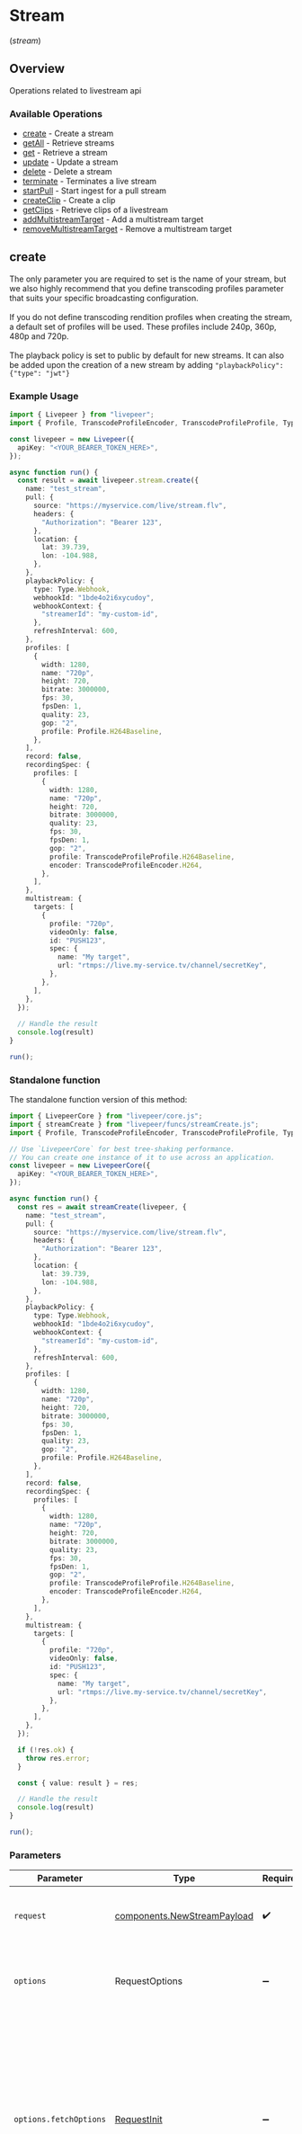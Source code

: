 # Stream
(*stream*)

## Overview

Operations related to livestream api

### Available Operations

* [create](#create) - Create a stream
* [getAll](#getall) - Retrieve streams
* [get](#get) - Retrieve a stream
* [update](#update) - Update a stream
* [delete](#delete) - Delete a stream
* [terminate](#terminate) - Terminates a live stream
* [startPull](#startpull) - Start ingest for a pull stream
* [createClip](#createclip) - Create a clip
* [getClips](#getclips) - Retrieve clips of a livestream
* [addMultistreamTarget](#addmultistreamtarget) - Add a multistream target
* [removeMultistreamTarget](#removemultistreamtarget) - Remove a multistream target

## create

The only parameter you are required to set is the name of your stream,
but we also highly recommend that you define transcoding profiles
parameter that suits your specific broadcasting configuration.
\
\
If you do not define transcoding rendition profiles when creating the
stream, a default set of profiles will be used. These profiles include
240p,  360p, 480p and 720p.
\
\
The playback policy is set to public by default for new streams. It can
also be added upon the creation of a new stream by adding
`"playbackPolicy": {"type": "jwt"}`


### Example Usage

```typescript
import { Livepeer } from "livepeer";
import { Profile, TranscodeProfileEncoder, TranscodeProfileProfile, Type } from "livepeer/models/components";

const livepeer = new Livepeer({
  apiKey: "<YOUR_BEARER_TOKEN_HERE>",
});

async function run() {
  const result = await livepeer.stream.create({
    name: "test_stream",
    pull: {
      source: "https://myservice.com/live/stream.flv",
      headers: {
        "Authorization": "Bearer 123",
      },
      location: {
        lat: 39.739,
        lon: -104.988,
      },
    },
    playbackPolicy: {
      type: Type.Webhook,
      webhookId: "1bde4o2i6xycudoy",
      webhookContext: {
        "streamerId": "my-custom-id",
      },
      refreshInterval: 600,
    },
    profiles: [
      {
        width: 1280,
        name: "720p",
        height: 720,
        bitrate: 3000000,
        fps: 30,
        fpsDen: 1,
        quality: 23,
        gop: "2",
        profile: Profile.H264Baseline,
      },
    ],
    record: false,
    recordingSpec: {
      profiles: [
        {
          width: 1280,
          name: "720p",
          height: 720,
          bitrate: 3000000,
          quality: 23,
          fps: 30,
          fpsDen: 1,
          gop: "2",
          profile: TranscodeProfileProfile.H264Baseline,
          encoder: TranscodeProfileEncoder.H264,
        },
      ],
    },
    multistream: {
      targets: [
        {
          profile: "720p",
          videoOnly: false,
          id: "PUSH123",
          spec: {
            name: "My target",
            url: "rtmps://live.my-service.tv/channel/secretKey",
          },
        },
      ],
    },
  });
  
  // Handle the result
  console.log(result)
}

run();
```

### Standalone function

The standalone function version of this method:

```typescript
import { LivepeerCore } from "livepeer/core.js";
import { streamCreate } from "livepeer/funcs/streamCreate.js";
import { Profile, TranscodeProfileEncoder, TranscodeProfileProfile, Type } from "livepeer/models/components";

// Use `LivepeerCore` for best tree-shaking performance.
// You can create one instance of it to use across an application.
const livepeer = new LivepeerCore({
  apiKey: "<YOUR_BEARER_TOKEN_HERE>",
});

async function run() {
  const res = await streamCreate(livepeer, {
    name: "test_stream",
    pull: {
      source: "https://myservice.com/live/stream.flv",
      headers: {
        "Authorization": "Bearer 123",
      },
      location: {
        lat: 39.739,
        lon: -104.988,
      },
    },
    playbackPolicy: {
      type: Type.Webhook,
      webhookId: "1bde4o2i6xycudoy",
      webhookContext: {
        "streamerId": "my-custom-id",
      },
      refreshInterval: 600,
    },
    profiles: [
      {
        width: 1280,
        name: "720p",
        height: 720,
        bitrate: 3000000,
        fps: 30,
        fpsDen: 1,
        quality: 23,
        gop: "2",
        profile: Profile.H264Baseline,
      },
    ],
    record: false,
    recordingSpec: {
      profiles: [
        {
          width: 1280,
          name: "720p",
          height: 720,
          bitrate: 3000000,
          quality: 23,
          fps: 30,
          fpsDen: 1,
          gop: "2",
          profile: TranscodeProfileProfile.H264Baseline,
          encoder: TranscodeProfileEncoder.H264,
        },
      ],
    },
    multistream: {
      targets: [
        {
          profile: "720p",
          videoOnly: false,
          id: "PUSH123",
          spec: {
            name: "My target",
            url: "rtmps://live.my-service.tv/channel/secretKey",
          },
        },
      ],
    },
  });

  if (!res.ok) {
    throw res.error;
  }

  const { value: result } = res;

  // Handle the result
  console.log(result)
}

run();
```

### Parameters

| Parameter                                                                                                                                                                      | Type                                                                                                                                                                           | Required                                                                                                                                                                       | Description                                                                                                                                                                    |
| ------------------------------------------------------------------------------------------------------------------------------------------------------------------------------ | ------------------------------------------------------------------------------------------------------------------------------------------------------------------------------ | ------------------------------------------------------------------------------------------------------------------------------------------------------------------------------ | ------------------------------------------------------------------------------------------------------------------------------------------------------------------------------ |
| `request`                                                                                                                                                                      | [components.NewStreamPayload](../../models/components/newstreampayload.md)                                                                                                     | :heavy_check_mark:                                                                                                                                                             | The request object to use for the request.                                                                                                                                     |
| `options`                                                                                                                                                                      | RequestOptions                                                                                                                                                                 | :heavy_minus_sign:                                                                                                                                                             | Used to set various options for making HTTP requests.                                                                                                                          |
| `options.fetchOptions`                                                                                                                                                         | [RequestInit](https://developer.mozilla.org/en-US/docs/Web/API/Request/Request#options)                                                                                        | :heavy_minus_sign:                                                                                                                                                             | Options that are passed to the underlying HTTP request. This can be used to inject extra headers for examples. All `Request` options, except `method` and `body`, are allowed. |
| `options.retries`                                                                                                                                                              | [RetryConfig](../../lib/utils/retryconfig.md)                                                                                                                                  | :heavy_minus_sign:                                                                                                                                                             | Enables retrying HTTP requests under certain failure conditions.                                                                                                               |

### Response

**Promise\<[operations.CreateStreamResponse](../../models/operations/createstreamresponse.md)\>**

### Errors

| Error Object    | Status Code     | Content Type    |
| --------------- | --------------- | --------------- |
| errors.SDKError | 4xx-5xx         | */*             |


## getAll

Retrieve streams

### Example Usage

```typescript
import { Livepeer } from "livepeer";

const livepeer = new Livepeer({
  apiKey: "<YOUR_BEARER_TOKEN_HERE>",
});

async function run() {
  const result = await livepeer.stream.getAll();
  
  // Handle the result
  console.log(result)
}

run();
```

### Standalone function

The standalone function version of this method:

```typescript
import { LivepeerCore } from "livepeer/core.js";
import { streamGetAll } from "livepeer/funcs/streamGetAll.js";

// Use `LivepeerCore` for best tree-shaking performance.
// You can create one instance of it to use across an application.
const livepeer = new LivepeerCore({
  apiKey: "<YOUR_BEARER_TOKEN_HERE>",
});

async function run() {
  const res = await streamGetAll(livepeer);

  if (!res.ok) {
    throw res.error;
  }

  const { value: result } = res;

  // Handle the result
  console.log(result)
}

run();
```

### Parameters

| Parameter                                                                                                                                                                      | Type                                                                                                                                                                           | Required                                                                                                                                                                       | Description                                                                                                                                                                    |
| ------------------------------------------------------------------------------------------------------------------------------------------------------------------------------ | ------------------------------------------------------------------------------------------------------------------------------------------------------------------------------ | ------------------------------------------------------------------------------------------------------------------------------------------------------------------------------ | ------------------------------------------------------------------------------------------------------------------------------------------------------------------------------ |
| `streamsonly`                                                                                                                                                                  | *string*                                                                                                                                                                       | :heavy_minus_sign:                                                                                                                                                             | N/A                                                                                                                                                                            |
| `options`                                                                                                                                                                      | RequestOptions                                                                                                                                                                 | :heavy_minus_sign:                                                                                                                                                             | Used to set various options for making HTTP requests.                                                                                                                          |
| `options.fetchOptions`                                                                                                                                                         | [RequestInit](https://developer.mozilla.org/en-US/docs/Web/API/Request/Request#options)                                                                                        | :heavy_minus_sign:                                                                                                                                                             | Options that are passed to the underlying HTTP request. This can be used to inject extra headers for examples. All `Request` options, except `method` and `body`, are allowed. |
| `options.retries`                                                                                                                                                              | [RetryConfig](../../lib/utils/retryconfig.md)                                                                                                                                  | :heavy_minus_sign:                                                                                                                                                             | Enables retrying HTTP requests under certain failure conditions.                                                                                                               |

### Response

**Promise\<[operations.GetStreamsResponse](../../models/operations/getstreamsresponse.md)\>**

### Errors

| Error Object    | Status Code     | Content Type    |
| --------------- | --------------- | --------------- |
| errors.SDKError | 4xx-5xx         | */*             |


## get

Retrieve a stream

### Example Usage

```typescript
import { Livepeer } from "livepeer";

const livepeer = new Livepeer({
  apiKey: "<YOUR_BEARER_TOKEN_HERE>",
});

async function run() {
  const result = await livepeer.stream.get("<id>");
  
  // Handle the result
  console.log(result)
}

run();
```

### Standalone function

The standalone function version of this method:

```typescript
import { LivepeerCore } from "livepeer/core.js";
import { streamGet } from "livepeer/funcs/streamGet.js";

// Use `LivepeerCore` for best tree-shaking performance.
// You can create one instance of it to use across an application.
const livepeer = new LivepeerCore({
  apiKey: "<YOUR_BEARER_TOKEN_HERE>",
});

async function run() {
  const res = await streamGet(livepeer, "<id>");

  if (!res.ok) {
    throw res.error;
  }

  const { value: result } = res;

  // Handle the result
  console.log(result)
}

run();
```

### Parameters

| Parameter                                                                                                                                                                      | Type                                                                                                                                                                           | Required                                                                                                                                                                       | Description                                                                                                                                                                    |
| ------------------------------------------------------------------------------------------------------------------------------------------------------------------------------ | ------------------------------------------------------------------------------------------------------------------------------------------------------------------------------ | ------------------------------------------------------------------------------------------------------------------------------------------------------------------------------ | ------------------------------------------------------------------------------------------------------------------------------------------------------------------------------ |
| `id`                                                                                                                                                                           | *string*                                                                                                                                                                       | :heavy_check_mark:                                                                                                                                                             | ID of the stream                                                                                                                                                               |
| `options`                                                                                                                                                                      | RequestOptions                                                                                                                                                                 | :heavy_minus_sign:                                                                                                                                                             | Used to set various options for making HTTP requests.                                                                                                                          |
| `options.fetchOptions`                                                                                                                                                         | [RequestInit](https://developer.mozilla.org/en-US/docs/Web/API/Request/Request#options)                                                                                        | :heavy_minus_sign:                                                                                                                                                             | Options that are passed to the underlying HTTP request. This can be used to inject extra headers for examples. All `Request` options, except `method` and `body`, are allowed. |
| `options.retries`                                                                                                                                                              | [RetryConfig](../../lib/utils/retryconfig.md)                                                                                                                                  | :heavy_minus_sign:                                                                                                                                                             | Enables retrying HTTP requests under certain failure conditions.                                                                                                               |

### Response

**Promise\<[operations.GetStreamResponse](../../models/operations/getstreamresponse.md)\>**

### Errors

| Error Object    | Status Code     | Content Type    |
| --------------- | --------------- | --------------- |
| errors.SDKError | 4xx-5xx         | */*             |


## update

Update a stream

### Example Usage

```typescript
import { Livepeer } from "livepeer";
import { Profile, TranscodeProfileEncoder, TranscodeProfileProfile, Type } from "livepeer/models/components";

const livepeer = new Livepeer({
  apiKey: "<YOUR_BEARER_TOKEN_HERE>",
});

async function run() {
  const result = await livepeer.stream.update("<id>", {
    record: false,
    multistream: {
      targets: [
        {
          profile: "720p",
          videoOnly: false,
          id: "PUSH123",
          spec: {
            name: "My target",
            url: "rtmps://live.my-service.tv/channel/secretKey",
          },
        },
      ],
    },
    playbackPolicy: {
      type: Type.Webhook,
      webhookId: "1bde4o2i6xycudoy",
      webhookContext: {
        "streamerId": "my-custom-id",
      },
      refreshInterval: 600,
    },
    profiles: [
      {
        width: 1280,
        name: "720p",
        height: 720,
        bitrate: 3000000,
        fps: 30,
        fpsDen: 1,
        quality: 23,
        gop: "2",
        profile: Profile.H264Baseline,
      },
    ],
    recordingSpec: {
      profiles: [
        {
          width: 1280,
          name: "720p",
          height: 720,
          bitrate: 3000000,
          quality: 23,
          fps: 30,
          fpsDen: 1,
          gop: "2",
          profile: TranscodeProfileProfile.H264Baseline,
          encoder: TranscodeProfileEncoder.H264,
        },
      ],
    },
  });
  
  // Handle the result
  console.log(result)
}

run();
```

### Standalone function

The standalone function version of this method:

```typescript
import { LivepeerCore } from "livepeer/core.js";
import { streamUpdate } from "livepeer/funcs/streamUpdate.js";
import { Profile, TranscodeProfileEncoder, TranscodeProfileProfile, Type } from "livepeer/models/components";

// Use `LivepeerCore` for best tree-shaking performance.
// You can create one instance of it to use across an application.
const livepeer = new LivepeerCore({
  apiKey: "<YOUR_BEARER_TOKEN_HERE>",
});

async function run() {
  const res = await streamUpdate(livepeer, "<id>", {
    record: false,
    multistream: {
      targets: [
        {
          profile: "720p",
          videoOnly: false,
          id: "PUSH123",
          spec: {
            name: "My target",
            url: "rtmps://live.my-service.tv/channel/secretKey",
          },
        },
      ],
    },
    playbackPolicy: {
      type: Type.Webhook,
      webhookId: "1bde4o2i6xycudoy",
      webhookContext: {
        "streamerId": "my-custom-id",
      },
      refreshInterval: 600,
    },
    profiles: [
      {
        width: 1280,
        name: "720p",
        height: 720,
        bitrate: 3000000,
        fps: 30,
        fpsDen: 1,
        quality: 23,
        gop: "2",
        profile: Profile.H264Baseline,
      },
    ],
    recordingSpec: {
      profiles: [
        {
          width: 1280,
          name: "720p",
          height: 720,
          bitrate: 3000000,
          quality: 23,
          fps: 30,
          fpsDen: 1,
          gop: "2",
          profile: TranscodeProfileProfile.H264Baseline,
          encoder: TranscodeProfileEncoder.H264,
        },
      ],
    },
  });

  if (!res.ok) {
    throw res.error;
  }

  const { value: result } = res;

  // Handle the result
  console.log(result)
}

run();
```

### Parameters

| Parameter                                                                                                                                                                      | Type                                                                                                                                                                           | Required                                                                                                                                                                       | Description                                                                                                                                                                    |
| ------------------------------------------------------------------------------------------------------------------------------------------------------------------------------ | ------------------------------------------------------------------------------------------------------------------------------------------------------------------------------ | ------------------------------------------------------------------------------------------------------------------------------------------------------------------------------ | ------------------------------------------------------------------------------------------------------------------------------------------------------------------------------ |
| `id`                                                                                                                                                                           | *string*                                                                                                                                                                       | :heavy_check_mark:                                                                                                                                                             | ID of the stream                                                                                                                                                               |
| `streamPatchPayload`                                                                                                                                                           | [components.StreamPatchPayload](../../models/components/streampatchpayload.md)                                                                                                 | :heavy_check_mark:                                                                                                                                                             | N/A                                                                                                                                                                            |
| `options`                                                                                                                                                                      | RequestOptions                                                                                                                                                                 | :heavy_minus_sign:                                                                                                                                                             | Used to set various options for making HTTP requests.                                                                                                                          |
| `options.fetchOptions`                                                                                                                                                         | [RequestInit](https://developer.mozilla.org/en-US/docs/Web/API/Request/Request#options)                                                                                        | :heavy_minus_sign:                                                                                                                                                             | Options that are passed to the underlying HTTP request. This can be used to inject extra headers for examples. All `Request` options, except `method` and `body`, are allowed. |
| `options.retries`                                                                                                                                                              | [RetryConfig](../../lib/utils/retryconfig.md)                                                                                                                                  | :heavy_minus_sign:                                                                                                                                                             | Enables retrying HTTP requests under certain failure conditions.                                                                                                               |

### Response

**Promise\<[operations.UpdateStreamResponse](../../models/operations/updatestreamresponse.md)\>**

### Errors

| Error Object    | Status Code     | Content Type    |
| --------------- | --------------- | --------------- |
| errors.SDKError | 4xx-5xx         | */*             |


## delete

This will also suspend any active stream sessions, so make sure to wait
until the stream has finished. To explicitly interrupt an active
session, consider instead updating the suspended field in the stream
using the PATCH stream API.


### Example Usage

```typescript
import { Livepeer } from "livepeer";

const livepeer = new Livepeer({
  apiKey: "<YOUR_BEARER_TOKEN_HERE>",
});

async function run() {
  const result = await livepeer.stream.delete("<id>");
  
  // Handle the result
  console.log(result)
}

run();
```

### Standalone function

The standalone function version of this method:

```typescript
import { LivepeerCore } from "livepeer/core.js";
import { streamDelete } from "livepeer/funcs/streamDelete.js";

// Use `LivepeerCore` for best tree-shaking performance.
// You can create one instance of it to use across an application.
const livepeer = new LivepeerCore({
  apiKey: "<YOUR_BEARER_TOKEN_HERE>",
});

async function run() {
  const res = await streamDelete(livepeer, "<id>");

  if (!res.ok) {
    throw res.error;
  }

  const { value: result } = res;

  // Handle the result
  console.log(result)
}

run();
```

### Parameters

| Parameter                                                                                                                                                                      | Type                                                                                                                                                                           | Required                                                                                                                                                                       | Description                                                                                                                                                                    |
| ------------------------------------------------------------------------------------------------------------------------------------------------------------------------------ | ------------------------------------------------------------------------------------------------------------------------------------------------------------------------------ | ------------------------------------------------------------------------------------------------------------------------------------------------------------------------------ | ------------------------------------------------------------------------------------------------------------------------------------------------------------------------------ |
| `id`                                                                                                                                                                           | *string*                                                                                                                                                                       | :heavy_check_mark:                                                                                                                                                             | ID of the stream                                                                                                                                                               |
| `options`                                                                                                                                                                      | RequestOptions                                                                                                                                                                 | :heavy_minus_sign:                                                                                                                                                             | Used to set various options for making HTTP requests.                                                                                                                          |
| `options.fetchOptions`                                                                                                                                                         | [RequestInit](https://developer.mozilla.org/en-US/docs/Web/API/Request/Request#options)                                                                                        | :heavy_minus_sign:                                                                                                                                                             | Options that are passed to the underlying HTTP request. This can be used to inject extra headers for examples. All `Request` options, except `method` and `body`, are allowed. |
| `options.retries`                                                                                                                                                              | [RetryConfig](../../lib/utils/retryconfig.md)                                                                                                                                  | :heavy_minus_sign:                                                                                                                                                             | Enables retrying HTTP requests under certain failure conditions.                                                                                                               |

### Response

**Promise\<[operations.DeleteStreamResponse](../../models/operations/deletestreamresponse.md)\>**

### Errors

| Error Object    | Status Code     | Content Type    |
| --------------- | --------------- | --------------- |
| errors.SDKError | 4xx-5xx         | */*             |


## terminate

`DELETE /stream/{id}/terminate` can be used to terminate an ongoing
session on a live stream. Unlike suspending the stream, it allows the
streamer to restart streaming even immediately, but it will force
terminate the current session and stop the recording.
\
\
A 204 No Content status response indicates the stream was successfully
terminated.


### Example Usage

```typescript
import { Livepeer } from "livepeer";

const livepeer = new Livepeer({
  apiKey: "<YOUR_BEARER_TOKEN_HERE>",
});

async function run() {
  const result = await livepeer.stream.terminate("<id>");
  
  // Handle the result
  console.log(result)
}

run();
```

### Standalone function

The standalone function version of this method:

```typescript
import { LivepeerCore } from "livepeer/core.js";
import { streamTerminate } from "livepeer/funcs/streamTerminate.js";

// Use `LivepeerCore` for best tree-shaking performance.
// You can create one instance of it to use across an application.
const livepeer = new LivepeerCore({
  apiKey: "<YOUR_BEARER_TOKEN_HERE>",
});

async function run() {
  const res = await streamTerminate(livepeer, "<id>");

  if (!res.ok) {
    throw res.error;
  }

  const { value: result } = res;

  // Handle the result
  console.log(result)
}

run();
```

### Parameters

| Parameter                                                                                                                                                                      | Type                                                                                                                                                                           | Required                                                                                                                                                                       | Description                                                                                                                                                                    |
| ------------------------------------------------------------------------------------------------------------------------------------------------------------------------------ | ------------------------------------------------------------------------------------------------------------------------------------------------------------------------------ | ------------------------------------------------------------------------------------------------------------------------------------------------------------------------------ | ------------------------------------------------------------------------------------------------------------------------------------------------------------------------------ |
| `id`                                                                                                                                                                           | *string*                                                                                                                                                                       | :heavy_check_mark:                                                                                                                                                             | ID of the stream                                                                                                                                                               |
| `options`                                                                                                                                                                      | RequestOptions                                                                                                                                                                 | :heavy_minus_sign:                                                                                                                                                             | Used to set various options for making HTTP requests.                                                                                                                          |
| `options.fetchOptions`                                                                                                                                                         | [RequestInit](https://developer.mozilla.org/en-US/docs/Web/API/Request/Request#options)                                                                                        | :heavy_minus_sign:                                                                                                                                                             | Options that are passed to the underlying HTTP request. This can be used to inject extra headers for examples. All `Request` options, except `method` and `body`, are allowed. |
| `options.retries`                                                                                                                                                              | [RetryConfig](../../lib/utils/retryconfig.md)                                                                                                                                  | :heavy_minus_sign:                                                                                                                                                             | Enables retrying HTTP requests under certain failure conditions.                                                                                                               |

### Response

**Promise\<[operations.TerminateStreamResponse](../../models/operations/terminatestreamresponse.md)\>**

### Errors

| Error Object    | Status Code     | Content Type    |
| --------------- | --------------- | --------------- |
| errors.SDKError | 4xx-5xx         | */*             |


## startPull

`POST /stream/{id}/start-pull` can be used to start ingest for a stream
configured with a pull source. If the stream has recording configured,
it will also start recording.
\
\
A 204 No Content status response indicates the stream was successfully
started.


### Example Usage

```typescript
import { Livepeer } from "livepeer";

const livepeer = new Livepeer({
  apiKey: "<YOUR_BEARER_TOKEN_HERE>",
});

async function run() {
  const result = await livepeer.stream.startPull("<id>");
  
  // Handle the result
  console.log(result)
}

run();
```

### Standalone function

The standalone function version of this method:

```typescript
import { LivepeerCore } from "livepeer/core.js";
import { streamStartPull } from "livepeer/funcs/streamStartPull.js";

// Use `LivepeerCore` for best tree-shaking performance.
// You can create one instance of it to use across an application.
const livepeer = new LivepeerCore({
  apiKey: "<YOUR_BEARER_TOKEN_HERE>",
});

async function run() {
  const res = await streamStartPull(livepeer, "<id>");

  if (!res.ok) {
    throw res.error;
  }

  const { value: result } = res;

  // Handle the result
  console.log(result)
}

run();
```

### Parameters

| Parameter                                                                                                                                                                      | Type                                                                                                                                                                           | Required                                                                                                                                                                       | Description                                                                                                                                                                    |
| ------------------------------------------------------------------------------------------------------------------------------------------------------------------------------ | ------------------------------------------------------------------------------------------------------------------------------------------------------------------------------ | ------------------------------------------------------------------------------------------------------------------------------------------------------------------------------ | ------------------------------------------------------------------------------------------------------------------------------------------------------------------------------ |
| `id`                                                                                                                                                                           | *string*                                                                                                                                                                       | :heavy_check_mark:                                                                                                                                                             | ID of the stream                                                                                                                                                               |
| `options`                                                                                                                                                                      | RequestOptions                                                                                                                                                                 | :heavy_minus_sign:                                                                                                                                                             | Used to set various options for making HTTP requests.                                                                                                                          |
| `options.fetchOptions`                                                                                                                                                         | [RequestInit](https://developer.mozilla.org/en-US/docs/Web/API/Request/Request#options)                                                                                        | :heavy_minus_sign:                                                                                                                                                             | Options that are passed to the underlying HTTP request. This can be used to inject extra headers for examples. All `Request` options, except `method` and `body`, are allowed. |
| `options.retries`                                                                                                                                                              | [RetryConfig](../../lib/utils/retryconfig.md)                                                                                                                                  | :heavy_minus_sign:                                                                                                                                                             | Enables retrying HTTP requests under certain failure conditions.                                                                                                               |

### Response

**Promise\<[operations.StartPullStreamResponse](../../models/operations/startpullstreamresponse.md)\>**

### Errors

| Error Object    | Status Code     | Content Type    |
| --------------- | --------------- | --------------- |
| errors.SDKError | 4xx-5xx         | */*             |


## createClip

Create a clip

### Example Usage

```typescript
import { Livepeer } from "livepeer";

const livepeer = new Livepeer({
  apiKey: "<YOUR_BEARER_TOKEN_HERE>",
});

async function run() {
  const result = await livepeer.stream.createClip({
    playbackId: "eaw4nk06ts2d0mzb",
    startTime: 1587667174725,
    endTime: 1587667174725,
    name: "My Clip",
    sessionId: "de7818e7-610a-4057-8f6f-b785dc1e6f88",
  });
  
  // Handle the result
  console.log(result)
}

run();
```

### Standalone function

The standalone function version of this method:

```typescript
import { LivepeerCore } from "livepeer/core.js";
import { streamCreateClip } from "livepeer/funcs/streamCreateClip.js";

// Use `LivepeerCore` for best tree-shaking performance.
// You can create one instance of it to use across an application.
const livepeer = new LivepeerCore({
  apiKey: "<YOUR_BEARER_TOKEN_HERE>",
});

async function run() {
  const res = await streamCreateClip(livepeer, {
    playbackId: "eaw4nk06ts2d0mzb",
    startTime: 1587667174725,
    endTime: 1587667174725,
    name: "My Clip",
    sessionId: "de7818e7-610a-4057-8f6f-b785dc1e6f88",
  });

  if (!res.ok) {
    throw res.error;
  }

  const { value: result } = res;

  // Handle the result
  console.log(result)
}

run();
```

### Parameters

| Parameter                                                                                                                                                                      | Type                                                                                                                                                                           | Required                                                                                                                                                                       | Description                                                                                                                                                                    |
| ------------------------------------------------------------------------------------------------------------------------------------------------------------------------------ | ------------------------------------------------------------------------------------------------------------------------------------------------------------------------------ | ------------------------------------------------------------------------------------------------------------------------------------------------------------------------------ | ------------------------------------------------------------------------------------------------------------------------------------------------------------------------------ |
| `request`                                                                                                                                                                      | [components.ClipPayload](../../models/components/clippayload.md)                                                                                                               | :heavy_check_mark:                                                                                                                                                             | The request object to use for the request.                                                                                                                                     |
| `options`                                                                                                                                                                      | RequestOptions                                                                                                                                                                 | :heavy_minus_sign:                                                                                                                                                             | Used to set various options for making HTTP requests.                                                                                                                          |
| `options.fetchOptions`                                                                                                                                                         | [RequestInit](https://developer.mozilla.org/en-US/docs/Web/API/Request/Request#options)                                                                                        | :heavy_minus_sign:                                                                                                                                                             | Options that are passed to the underlying HTTP request. This can be used to inject extra headers for examples. All `Request` options, except `method` and `body`, are allowed. |
| `options.retries`                                                                                                                                                              | [RetryConfig](../../lib/utils/retryconfig.md)                                                                                                                                  | :heavy_minus_sign:                                                                                                                                                             | Enables retrying HTTP requests under certain failure conditions.                                                                                                               |

### Response

**Promise\<[operations.CreateClipResponse](../../models/operations/createclipresponse.md)\>**

### Errors

| Error Object    | Status Code     | Content Type    |
| --------------- | --------------- | --------------- |
| errors.SDKError | 4xx-5xx         | */*             |


## getClips

Retrieve clips of a livestream

### Example Usage

```typescript
import { Livepeer } from "livepeer";

const livepeer = new Livepeer({
  apiKey: "<YOUR_BEARER_TOKEN_HERE>",
});

async function run() {
  const result = await livepeer.stream.getClips("<id>");
  
  // Handle the result
  console.log(result)
}

run();
```

### Standalone function

The standalone function version of this method:

```typescript
import { LivepeerCore } from "livepeer/core.js";
import { streamGetClips } from "livepeer/funcs/streamGetClips.js";

// Use `LivepeerCore` for best tree-shaking performance.
// You can create one instance of it to use across an application.
const livepeer = new LivepeerCore({
  apiKey: "<YOUR_BEARER_TOKEN_HERE>",
});

async function run() {
  const res = await streamGetClips(livepeer, "<id>");

  if (!res.ok) {
    throw res.error;
  }

  const { value: result } = res;

  // Handle the result
  console.log(result)
}

run();
```

### Parameters

| Parameter                                                                                                                                                                      | Type                                                                                                                                                                           | Required                                                                                                                                                                       | Description                                                                                                                                                                    |
| ------------------------------------------------------------------------------------------------------------------------------------------------------------------------------ | ------------------------------------------------------------------------------------------------------------------------------------------------------------------------------ | ------------------------------------------------------------------------------------------------------------------------------------------------------------------------------ | ------------------------------------------------------------------------------------------------------------------------------------------------------------------------------ |
| `id`                                                                                                                                                                           | *string*                                                                                                                                                                       | :heavy_check_mark:                                                                                                                                                             | ID of the parent stream or playbackId of parent stream                                                                                                                         |
| `options`                                                                                                                                                                      | RequestOptions                                                                                                                                                                 | :heavy_minus_sign:                                                                                                                                                             | Used to set various options for making HTTP requests.                                                                                                                          |
| `options.fetchOptions`                                                                                                                                                         | [RequestInit](https://developer.mozilla.org/en-US/docs/Web/API/Request/Request#options)                                                                                        | :heavy_minus_sign:                                                                                                                                                             | Options that are passed to the underlying HTTP request. This can be used to inject extra headers for examples. All `Request` options, except `method` and `body`, are allowed. |
| `options.retries`                                                                                                                                                              | [RetryConfig](../../lib/utils/retryconfig.md)                                                                                                                                  | :heavy_minus_sign:                                                                                                                                                             | Enables retrying HTTP requests under certain failure conditions.                                                                                                               |

### Response

**Promise\<[operations.GetClipsResponse](../../models/operations/getclipsresponse.md)\>**

### Errors

| Error Object    | Status Code     | Content Type    |
| --------------- | --------------- | --------------- |
| errors.SDKError | 4xx-5xx         | */*             |


## addMultistreamTarget

Add a multistream target

### Example Usage

```typescript
import { Livepeer } from "livepeer";

const livepeer = new Livepeer({
  apiKey: "<YOUR_BEARER_TOKEN_HERE>",
});

async function run() {
  const result = await livepeer.stream.addMultistreamTarget("<id>", {
    profile: "720p0",
    videoOnly: false,
    id: "PUSH123",
    spec: {
      name: "My target",
      url: "rtmps://live.my-service.tv/channel/secretKey",
    },
  });
  
  // Handle the result
  console.log(result)
}

run();
```

### Standalone function

The standalone function version of this method:

```typescript
import { LivepeerCore } from "livepeer/core.js";
import { streamAddMultistreamTarget } from "livepeer/funcs/streamAddMultistreamTarget.js";

// Use `LivepeerCore` for best tree-shaking performance.
// You can create one instance of it to use across an application.
const livepeer = new LivepeerCore({
  apiKey: "<YOUR_BEARER_TOKEN_HERE>",
});

async function run() {
  const res = await streamAddMultistreamTarget(livepeer, "<id>", {
    profile: "720p0",
    videoOnly: false,
    id: "PUSH123",
    spec: {
      name: "My target",
      url: "rtmps://live.my-service.tv/channel/secretKey",
    },
  });

  if (!res.ok) {
    throw res.error;
  }

  const { value: result } = res;

  // Handle the result
  console.log(result)
}

run();
```

### Parameters

| Parameter                                                                                                                                                                      | Type                                                                                                                                                                           | Required                                                                                                                                                                       | Description                                                                                                                                                                    |
| ------------------------------------------------------------------------------------------------------------------------------------------------------------------------------ | ------------------------------------------------------------------------------------------------------------------------------------------------------------------------------ | ------------------------------------------------------------------------------------------------------------------------------------------------------------------------------ | ------------------------------------------------------------------------------------------------------------------------------------------------------------------------------ |
| `id`                                                                                                                                                                           | *string*                                                                                                                                                                       | :heavy_check_mark:                                                                                                                                                             | ID of the parent stream                                                                                                                                                        |
| `targetAddPayload`                                                                                                                                                             | [components.TargetAddPayload](../../models/components/targetaddpayload.md)                                                                                                     | :heavy_check_mark:                                                                                                                                                             | N/A                                                                                                                                                                            |
| `options`                                                                                                                                                                      | RequestOptions                                                                                                                                                                 | :heavy_minus_sign:                                                                                                                                                             | Used to set various options for making HTTP requests.                                                                                                                          |
| `options.fetchOptions`                                                                                                                                                         | [RequestInit](https://developer.mozilla.org/en-US/docs/Web/API/Request/Request#options)                                                                                        | :heavy_minus_sign:                                                                                                                                                             | Options that are passed to the underlying HTTP request. This can be used to inject extra headers for examples. All `Request` options, except `method` and `body`, are allowed. |
| `options.retries`                                                                                                                                                              | [RetryConfig](../../lib/utils/retryconfig.md)                                                                                                                                  | :heavy_minus_sign:                                                                                                                                                             | Enables retrying HTTP requests under certain failure conditions.                                                                                                               |

### Response

**Promise\<[operations.AddMultistreamTargetResponse](../../models/operations/addmultistreamtargetresponse.md)\>**

### Errors

| Error Object    | Status Code     | Content Type    |
| --------------- | --------------- | --------------- |
| errors.SDKError | 4xx-5xx         | */*             |


## removeMultistreamTarget

Remove a multistream target

### Example Usage

```typescript
import { Livepeer } from "livepeer";

const livepeer = new Livepeer({
  apiKey: "<YOUR_BEARER_TOKEN_HERE>",
});

async function run() {
  const result = await livepeer.stream.removeMultistreamTarget("<id>", "<value>");
  
  // Handle the result
  console.log(result)
}

run();
```

### Standalone function

The standalone function version of this method:

```typescript
import { LivepeerCore } from "livepeer/core.js";
import { streamRemoveMultistreamTarget } from "livepeer/funcs/streamRemoveMultistreamTarget.js";

// Use `LivepeerCore` for best tree-shaking performance.
// You can create one instance of it to use across an application.
const livepeer = new LivepeerCore({
  apiKey: "<YOUR_BEARER_TOKEN_HERE>",
});

async function run() {
  const res = await streamRemoveMultistreamTarget(livepeer, "<id>", "<value>");

  if (!res.ok) {
    throw res.error;
  }

  const { value: result } = res;

  // Handle the result
  console.log(result)
}

run();
```

### Parameters

| Parameter                                                                                                                                                                      | Type                                                                                                                                                                           | Required                                                                                                                                                                       | Description                                                                                                                                                                    |
| ------------------------------------------------------------------------------------------------------------------------------------------------------------------------------ | ------------------------------------------------------------------------------------------------------------------------------------------------------------------------------ | ------------------------------------------------------------------------------------------------------------------------------------------------------------------------------ | ------------------------------------------------------------------------------------------------------------------------------------------------------------------------------ |
| `id`                                                                                                                                                                           | *string*                                                                                                                                                                       | :heavy_check_mark:                                                                                                                                                             | ID of the parent stream                                                                                                                                                        |
| `targetId`                                                                                                                                                                     | *string*                                                                                                                                                                       | :heavy_check_mark:                                                                                                                                                             | ID of the multistream target                                                                                                                                                   |
| `options`                                                                                                                                                                      | RequestOptions                                                                                                                                                                 | :heavy_minus_sign:                                                                                                                                                             | Used to set various options for making HTTP requests.                                                                                                                          |
| `options.fetchOptions`                                                                                                                                                         | [RequestInit](https://developer.mozilla.org/en-US/docs/Web/API/Request/Request#options)                                                                                        | :heavy_minus_sign:                                                                                                                                                             | Options that are passed to the underlying HTTP request. This can be used to inject extra headers for examples. All `Request` options, except `method` and `body`, are allowed. |
| `options.retries`                                                                                                                                                              | [RetryConfig](../../lib/utils/retryconfig.md)                                                                                                                                  | :heavy_minus_sign:                                                                                                                                                             | Enables retrying HTTP requests under certain failure conditions.                                                                                                               |

### Response

**Promise\<[operations.RemoveMultistreamTargetResponse](../../models/operations/removemultistreamtargetresponse.md)\>**

### Errors

| Error Object    | Status Code     | Content Type    |
| --------------- | --------------- | --------------- |
| errors.SDKError | 4xx-5xx         | */*             |
